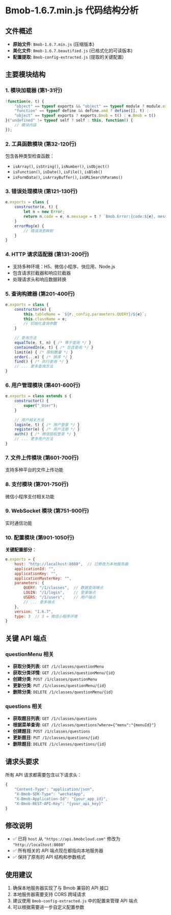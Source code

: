 # Bmob-1.6.7.min.js 代码结构分析

## 文件概述
- **原始文件**: `Bmob-1.6.7.min.js` (压缩版本)
- **美化文件**: `Bmob-1.6.7.beautified.js` (已格式化的可读版本)
- **配置提取**: `Bmob-config-extracted.js` (提取的关键配置)

## 主要模块结构

### 1. 模块加载器 (第1-31行)
```javascript
!function(e, t) {
    "object" == typeof exports && "object" == typeof module ? module.exports = t() : 
    "function" == typeof define && define.amd ? define([], t) : 
    "object" == typeof exports ? exports.Bmob = t() : e.Bmob = t()
}("undefined" != typeof self ? self : this, function() {
    // 模块内容
});
```

### 2. 工具函数模块 (第32-120行)
包含各种类型检查函数：
- `isArray()`, `isString()`, `isNumber()`, `isObject()`
- `isFunction()`, `isDate()`, `isFile()`, `isBlob()`
- `isFormData()`, `isArrayBuffer()`, `isURLSearchParams()`

### 3. 错误处理模块 (第121-130行)
```javascript
e.exports = class {
    constructor(e, t) {
        let n = new Error;
        return n.code = e, n.message = t ? `Bmob.Error:{code:${e}, message:${t}}` : `Bmob.Error:{code:${e}, message:${this.errorMsg(e)}}`, n
    }
    errorMsg(e) {
        // 错误消息映射
    }
}
```

### 4. HTTP 请求适配器 (第131-200行)
- 支持多种环境：H5、微信小程序、快应用、Node.js
- 包含请求拦截器和响应拦截器
- 处理请求头和响应数据转换

### 5. 查询构建器 (第201-400行)
```javascript
e.exports = class {
    constructor(e) {
        this.tableName = `${r._config.parameters.QUERY}/${e}`;
        this.className = e;
        // 初始化查询参数
    }
    
    // 查询方法
    equalTo(e, t, n) { /* 等于查询 */ }
    containedIn(e, t) { /* 包含查询 */ }
    limit(e) { /* 限制数量 */ }
    order(...e) { /* 排序 */ }
    find() { /* 执行查询 */ }
    // ... 更多查询方法
}
```

### 6. 用户管理模块 (第401-600行)
```javascript
e.exports = class extends s {
    constructor() {
        super("_User");
    }
    
    // 用户相关方法
    login(e, t) { /* 用户登录 */ }
    register(e) { /* 用户注册 */ }
    auth() { /* 微信授权登录 */ }
    // ... 更多用户方法
}
```

### 7. 文件上传模块 (第601-700行)
支持多种平台的文件上传功能

### 8. 支付模块 (第701-750行)
微信小程序支付相关功能

### 9. WebSocket 模块 (第751-900行)
实时通信功能

### 10. 配置模块 (第901-1050行)
**关键配置部分**：
```javascript
e.exports = {
    host: "http://localhost:8080",  // 已修改为本地服务器
    applicationId: "",
    applicationKey: "",
    applicationMasterKey: "",
    parameters: {
        QUERY: "/1/classes",  // 数据查询端点
        LOGIN: "/1/login",    // 登录端点
        USERS: "/1/users",    // 用户端点
        // ... 更多端点
    },
    version: "1.6.7",
    type: 3  // 3 = 微信小程序环境
}
```

## 关键 API 端点

### questionMenu 相关
- **获取分类列表**: `GET /1/classes/questionMenu`
- **获取分类详情**: `GET /1/classes/questionMenu/{id}`
- **创建分类**: `POST /1/classes/questionMenu`
- **更新分类**: `PUT /1/classes/questionMenu/{id}`
- **删除分类**: `DELETE /1/classes/questionMenu/{id}`

### questions 相关
- **获取题目列表**: `GET /1/classes/questions`
- **根据菜单查询**: `GET /1/classes/questions?where={"menu":"{menuId}"}`
- **创建题目**: `POST /1/classes/questions`
- **更新题目**: `PUT /1/classes/questions/{id}`
- **删除题目**: `DELETE /1/classes/questions/{id}`

## 请求头要求
所有 API 请求都需要包含以下请求头：
```javascript
{
    "Content-Type": "application/json",
    "X-Bmob-SDK-Type": "wechatApp",
    "X-Bmob-Application-Id": "{your_app_id}",
    "X-Bmob-REST-API-Key": "{your_api_key}"
}
```

## 修改说明
- ✅ 已将 `host` 从 `"https://api.bmobcloud.com"` 修改为 `"http://localhost:8080"`
- ✅ 所有相关的 API 端点现在都指向本地服务器
- ✅ 保持了原有的 API 结构和参数格式

## 使用建议
1. 确保本地服务器实现了与 Bmob 兼容的 API 接口
2. 本地服务器需要支持 CORS 跨域请求
3. 建议使用 `Bmob-config-extracted.js` 中的配置来管理 API 端点
4. 可以根据需要进一步自定义配置参数
